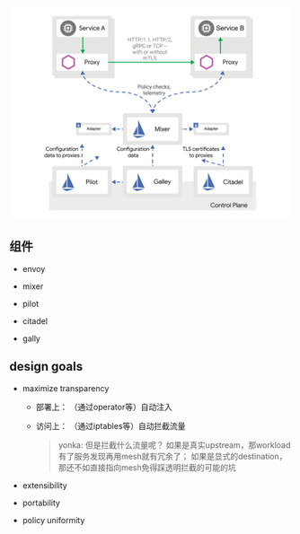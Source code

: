 

![The overall architecture of an Istio-based application.](_pics/arch.svg)



## 组件

* envoy

* mixer

* pilot

* citadel

* gally

## design goals

* maximize transparency

  * 部署上： （通过operator等）自动注入

  * 访问上： （通过iptables等）自动拦截流量

    > yonka: 但是拦截什么流量呢？ 如果是真实upstream，那workload有了服务发现再用mesh就有冗余了； 如果是显式的destination， 那还不如直接指向mesh免得踩透明拦截的可能的坑

* extensibility

* portability

* policy uniformity 

